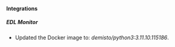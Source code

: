 
#### Integrations

##### EDL Monitor
- Updated the Docker image to: *demisto/python3:3.11.10.115186*.





